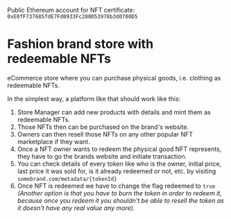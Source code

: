 Public Ethereum account for NFT certificate: `0xE0fF737685fdE7Fd0933Fc280D53978b3d0700D5`

# Fashion brand store with redeemable NFTs

eCommerce store where you can purchase physical goods, i.e. clothing as redeemable NFTs.

In the simplest way, a platform like that should work like this:

1. Store Manager can add new products with details and mint them as redeemable NFTs.
2. Those NFTs then can be purchased on the brand's website.
3. Owners can then resell those NFTs on any other popular NFT marketplace if they want.
4. Once a NFT owner wants to redeem the physical good NFT represents, they have to go the brands website and initiate transaction.
5. You can check details of every token like who is the owner, initial price, last price it was sold for, is it already redeemed or not, etc. by visiting `somebrand.com/metadata/{tokenId}`
6. Once NFT is redeemed we have to change the flag redeemed to `true` *(Another option is that you have to burn the token in order to redeem it, because once you redeem it you shouldn't be able to resell the token as it doesn't have any real value any more).*
